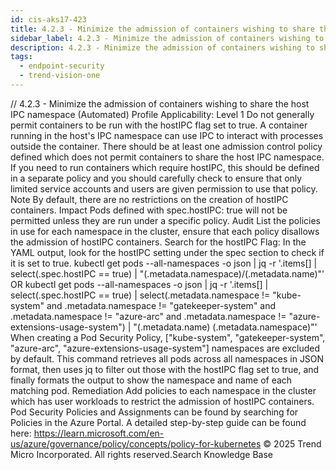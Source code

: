 ```yaml
---
id: cis-aks17-423
title: 4.2.3 - Minimize the admission of containers wishing to share the host IPC namespace (Automated)
sidebar_label: 4.2.3 - Minimize the admission of containers wishing to share the host IPC namespace (Automated)
description: 4.2.3 - Minimize the admission of containers wishing to share the host IPC namespace (Automated)
tags:
  - endpoint-security
  - trend-vision-one
---
```


/*<![CDATA[*/ $('#title').html($('meta[name=map-description]').attr('content')); /*]]>*/ 4.2.3 - Minimize the admission of containers wishing to share the host IPC namespace (Automated) Profile Applicability: Level 1 Do not generally permit containers to be run with the hostIPC flag set to true. A container running in the host's IPC namespace can use IPC to interact with processes outside the container. There should be at least one admission control policy defined which does not permit containers to share the host IPC namespace. If you need to run containers which require hostIPC, this should be defined in a separate policy and you should carefully check to ensure that only limited service accounts and users are given permission to use that policy. Note By default, there are no restrictions on the creation of hostIPC containers. Impact Pods defined with spec.hostIPC: true will not be permitted unless they are run under a specific policy. Audit List the policies in use for each namespace in the cluster, ensure that each policy disallows the admission of hostIPC containers. Search for the hostIPC Flag: In the YAML output, look for the hostIPC setting under the spec section to check if it is set to true. kubectl get pods --all-namespaces -o json | jq -r '.items[] | select(.spec.hostIPC == true) | "\(.metadata.namespace)/\(.metadata.name)"' OR kubectl get pods --all-namespaces -o json | jq -r '.items[] | select(.spec.hostIPC == true) | select(.metadata.namespace != "kube-system" and .metadata.namespace != "gatekeeper-system" and .metadata.namespace != "azure-arc" and .metadata.namespace != "azure-extensions-usage-system") | "\(.metadata.name) \(.metadata.namespace)"' When creating a Pod Security Policy, ["kube-system", "gatekeeper-system", "azure-arc", "azure-extensions-usage-system"] namespaces are excluded by default. This command retrieves all pods across all namespaces in JSON format, then uses jq to filter out those with the hostIPC flag set to true, and finally formats the output to show the namespace and name of each matching pod. Remediation Add policies to each namespace in the cluster which has user workloads to restrict the admission of hostIPC containers. Pod Security Policies and Assignments can be found by searching for Policies in the Azure Portal. A detailed step-by-step guide can be found here: https://learn.microsoft.com/en-us/azure/governance/policy/concepts/policy-for-kubernetes © 2025 Trend Micro Incorporated. All rights reserved.Search Knowledge Base